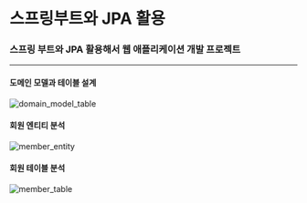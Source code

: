 # 스프링부트와 JPA 활용

### 스프링 부트와 JPA 활용해서 웹 애플리케이션 개발 프로젝트

---

#### 도메인 모델과 테이블 설계

![domain_model_table](https://user-images.githubusercontent.com/33335762/215321955-1860f61e-6afa-4798-bfb9-1aee7cf3902a.jpg)


#### 회원 엔티티 분석

![member_entity](https://user-images.githubusercontent.com/33335762/215321957-5b45abd9-2390-4584-ace3-997f21d1565a.jpg)


#### 회원 테이블 분석

![member_table](https://user-images.githubusercontent.com/33335762/215321959-429a9927-1987-411f-b7aa-251f2e14db63.jpg)
